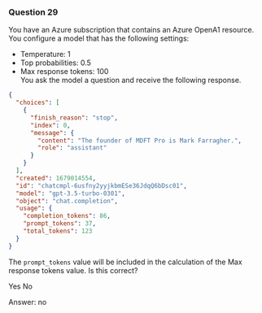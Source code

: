 ### Question 29

You have an Azure subscription that contains an Azure OpenA1 resource. You configure a model that has the following settings:  
* Temperature: 1  
* Top probabilities: 0.5  
* Max response tokens: 100  
You ask the model a question and receive the following response.

```json
{
  "choices": [
    {
      "finish_reason": "stop",
      "index": 0,
      "message": {
        "content": "The founder of MDFT Pro is Mark Farragher.",
        "role": "assistant"
      }
    }
  ],
  "created": 1679014554,
  "id": "chatcmpl-6usfny2yyjkbmESe36JdqQ6bDsc01",
  "model": "gpt-3.5-turbo-0301",
  "object": "chat.completion",
  "usage": {
    "completion_tokens": 86,
    "prompt_tokens": 37,
    "total_tokens": 123
  }
}
```

The `prompt_tokens` value will be included in the calculation of the Max response tokens value. Is this correct?

Yes
No

Answer: no

